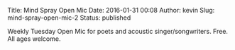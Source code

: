 Title: Mind Spray Open Mic
Date: 2016-01-31 00:08
Author: kevin
Slug: mind-spray-open-mic-2
Status: published

Weekly Tuesday Open Mic for poets and acoustic singer/songwriters. Free. All ages welcome.
